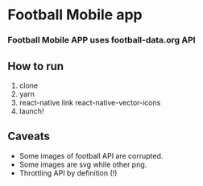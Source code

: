 # Football Mobile app
### Football Mobile APP uses football-data.org API

## How to run
1. clone
2. yarn
3. react-native link react-native-vector-icons
4. launch!

## Caveats
* Some images of football API are corrupted.
* Some images are svg while other png.
* Throttling API by definition (!)
